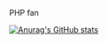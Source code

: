 PHP fan  


[![Anurag's GitHub stats](https://github-readme-stats.vercel.app/api?username=Fan2Shrek&count_private=true&show_icons=true)](https://github.com/anuraghazra/github-readme-stats)
